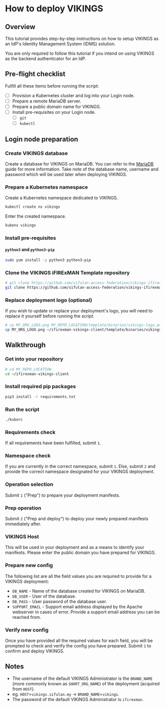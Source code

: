 # How to deploy VIKINGS

## Overview

This tutorial provides step-by-step instructions on how to setup VIKINGS as an IdP's Identity Management System (IDMS) solution.

You are only required to follow this tutorial if you intend on using VIKINGS as the backend authenticator for an IdP.

## Pre-flight checklist
Fulfill all these items before running the script:
- [ ] Provision a Kubernetes cluster and log into your Login node.
- [ ] Prepare a remote MariaDB server.
- [ ] Prepare a public domain name for VIKINGS.
- [ ] Install pre-requisites on your Login node.
  - [ ] `git`
  - [ ] `kubectl`

## Login node preparation

### Create VIKINGS database
Create a database for VIKINGS on MariaDB. You can refer to the [MariaDB](guides/mariadb.md) guide for more information. Take note of the database name, username and password which will be used later when deploying VIKINGS.

### Prepare a Kubernetes namespace
Create a Kubernetes namespace dedicated to VIKINGS.
```sh
kubectl create ns vikings
```

Enter the created namespace.
```sh
kubens vikings
```

### Install pre-requisites

#### `python3` and `python3-pip`
```sh
sudo yum install -y python3 python3-pip
```

### Clone the VIKINGS iFIRExMAN Template repository
```sh
# git clone https://github.com/sifulan-access-federation/vikings-ifirexman-template.git MY_REPO_NAME
git clone https://github.com/sifulan-access-federation/vikings-ifirexman-template.git ifirexman-vikings-client
```

### Replace deployment logo (optional)
If you wish to update or replace your deployment's logo, you will need to replace it yourself before running the script.
```sh
# cp MY_ORG_LOGO.png MY_REPO_LOCATION/template/binaries/vikings-logo.png
cp MY_ORG_LOGO.png ~/ifirexman-vikings-client/template/binaries/vikings-logo.png
```

## Walkthrough

### Get into your repository
```sh
# cd MY_REPO_LOCATION
cd ~/ifirexman-vikings-client
```

### Install required pip packages
```sh
pip3 install -r requirements.txt
```

### Run the script
```sh
./kuborc
```

### Requirements check
If all requirements have been fulfilled, submit `1`.

### Namespace check
If you are currently in the correct namespace, submit `1`. Else, submit `2` and provide the correct namespace designated for your VIKINGS deployment.

### Operation selection
Submit `1` ("Prep") to prepare your deployment manifests.

### Prep operation
Submit `2` ("Prep and deploy") to deploy your newly prepared manifests immediately after.

### VIKINGS Host
This will be used in your deployment and as a means to identify your manifests. Please enter the public domain you have prepared for VIKINGS.

### Prepare new config
The following list are all the field values you are required to provide for a VIKINGS deployment:
- `DB_NAME` - Name of the database created for VIKINGS on MariaDB.
- `DB_USER` - User of the database.
- `DB_PASS` - User password of the database user.
- `SUPPORT_EMAIL` - Support email address displayed by the Apache webserver in cases of error. Provide a support email address you can be reached from.

### Verify new config
Once you have provided all the required values for each field, you will be prompted to check and verify the config you have prepared. Submit `1` to confirm and deploy VIKINGS.

## Notes
- The username of the default VIKINGS Administrator is the `BRAND_NAME` (more commonly known as `SHORT_ORG_NAME`) of the deployment (acquired from `HOST`).
- eg. `HOST`=`vikings.sifulan.my` -> `BRAND_NAME`=`vikings`.
- The password of the default VIKINGS Administrator is `ifirexman`.